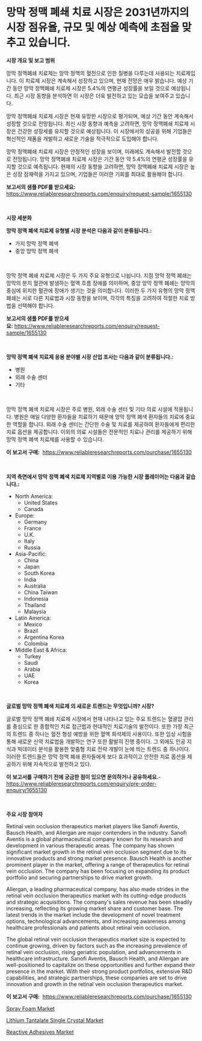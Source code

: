 <p><h1>망막 정맥 폐쇄 치료 시장은 2031년까지의 시장 점유율, 규모 및 예상 예측에 초점을 맞추고 있습니다.</h1></p><p><strong>시장 개요 및 보고 범위</strong></p>
<p><p>망막 정맥폐쇄 치료제는 망막 정맥의 혈전으로 인한 질병을 다루는데 사용되는 치료제입니다. 이 치료제 시장은 계속해서 성장하고 있으며, 현재 전망은 매우 밝습니다. 예상 기간 동안 망막 정맥폐쇄 치료제 시장은 5.4%의 연평균 성장률을 보일 것으로 예상됩니다. 최근 시장 동향을 분석하면 이 시장은 더욱 발전하고 있는 모습을 보여주고 있습니다. </p><p>망막 정맥폐쇄 치료제 시장은 현재 유망한 시장으로 평가되며, 예상 기간 동안 계속해서 성장할 것으로 전망됩니다. 최신 시장 동향과 예측을 고려하면, 망막 정맥폐쇄 치료제 시장은 건강한 성장세를 유지할 것으로 예상됩니다. 이 시장에서의 성공을 위해 기업들은 혁신적인 제품을 개발하고 새로운 기술을 적극적으로 도입해야 합니다.</p><p>망막 정맥폐쇄 치료제 시장은 안정적인 성장을 보이며, 미래에도 계속해서 발전할 것으로 전망됩니다. 망막 정맥폐쇄 치료제 시장은 기간 동안 약 5.4%의 연평균 성장률을 유지할 것으로 예측됩니다. 현재의 시장 동향을 고려하면, 망막 정맥폐쇄 치료제 시장은 높은 성장 잠재력을 가지고 있으며, 기업들은 이러한 기회를 최대로 활용해야 합니다.</p></p>
<p><strong>보고서의 샘플 PDF를 받으세요:</strong> <a href="https://www.reliableresearchreports.com/enquiry/request-sample/1655130">https://www.reliableresearchreports.com/enquiry/request-sample/1655130</a></p>
<p>&nbsp;</p>
<p><strong>시장 세분화</strong></p>
<p><strong>망막 정맥 폐색 치료제 유형별 시장 분석은 다음과 같이 분류됩니다.:</strong></p>
<p><ul><li>가지 망막 정맥 폐색</li><li>중앙 망막 정맥 폐색</li></ul></p>
<p>&nbsp;</p>
<p><p>망막 정맥 폐쇄 치료제 시장은 두 가지 주요 유형으로 나뉩니다. 지점 망막 정맥 폐쇄는 망막의 분지 혈관에 발생하는 혈액 흐름 장애를 의미하며, 중앙 망막 정맥 폐쇄는 망막의 중심에 위치한 혈관에 장애가 생기는 것을 의미합니다. 이러한 두 가지 유형의 망막 정맥 폐쇄는 서로 다른 치료법과 시장 동향을 보이며, 각각의 특징을 고려하여 적절한 치료 방법을 선택해야 합니다.</p></p>
<p><strong>보고서의 샘플 PDF를 받으세요:</strong>&nbsp;<a href="https://www.reliableresearchreports.com/enquiry/request-sample/1655130">https://www.reliableresearchreports.com/enquiry/request-sample/1655130</a></p>
<p>&nbsp;</p>
<p><strong> 망막 정맥 폐색 치료제 응용 분야별 시장 산업 조사는 다음과 같이 분류됩니다.:</strong></p>
<p><ul><li>병원</li><li>외래 수술 센터</li><li>기타</li></ul></p>
<p>&nbsp;</p>
<p><p>망막 정맥 폐색 치료제 시장은 주로 병원, 외래 수술 센터 및 기타 의료 시설에 적용됩니다. 병원은 매일 다양한 환자들을 치료하기 때문에 망막 정맥 폐색 환자들의 치료에 중요한 역할을 합니다. 외래 수술 센터는 간단한 수술 및 치료를 제공하여 환자들에게 편리한 치료 옵션을 제공합니다. 이외의 의료 시설들은 전문적인 치료나 관리를 제공하기 위해 망막 정맥 폐색 치료제를 사용할 수 있습니다.</p></p>
<p><strong>이 보고서 구매:</strong>&nbsp; <a href="https://www.reliableresearchreports.com/purchase/1655130">https://www.reliableresearchreports.com/purchase/1655130</a></p>
<p>&nbsp;</p>
<p><strong>지역 측면에서 망막 정맥 폐색 치료제 지역별로 이용 가능한 시장 플레이어는 다음과 같습니다.:</strong></p>
<p><ul>
    <li>
        North America:
        <ul>
            <li>United States</li>
            <li>Canada</li>
        </ul>
    </li>
    <li>
        Europe:
        <ul>
            <li>Germany</li>
            <li>France</li>
            <li>U.K.</li>
            <li>Italy</li>
            <li>Russia</li>
        </ul>
    </li>
    <li>
        Asia-Pacific:
        <ul>
            <li>China</li>
            <li>Japan</li>
            <li>South Korea</li>
            <li>India</li>
            <li>Australia</li>
            <li>China Taiwan</li>
            <li>Indonesia</li>
            <li>Thailand</li>
            <li>Malaysia</li>
        </ul>
    </li>
    <li>
        Latin America:
        <ul>
            <li>Mexico</li>
            <li>Brazil</li>
            <li>Argentina Korea</li>
            <li>Colombia</li>
        </ul>
    </li>
    <li>
        Middle East & Africa:
        <ul>
            <li>Turkey</li>
            <li>Saudi</li>
            <li>Arabia</li>
            <li>UAE</li>
            <li>Korea</li>
        </ul>
    </li>
    </ul></p>
<p>&nbsp;</p>
<p><strong>글로벌 망막 정맥 폐색 치료제 의 새로운 트렌드는 무엇입니까? 시장?</strong></p>
<p><p>글로벌 망막 정맥 폐쇄 치료제 시장에서 현재 나타나고 있는 주요 트렌드는 혈괄압 관리를 중심으로 한 종합적인 치료 접근법과 현대적인 치료기술의 발전이다. 또한 가장 최근의 트렌드 중 하나는 혈전 형성 예방을 위한 혈액 희석제의 사용이다. 또한 임상 시험을 통해 새로운 신약 치료법을 개발하는 연구 또한 활발히 진행 중이다. 그 외에도 인공 지식과 빅데이터 분석을 활용한 맞춤형 치료 전략 개발이 눈에 띄는 트렌드 중 하나이다. 이러한 트렌드들은 망막 정맥 폐쇄 환자들에게 보다 효과적이고 안전한 치료 옵션을 제공하기 위해 지속적으로 발전하고 있다.</p></p>
<p><strong>이 보고서를 구매하기 전에 궁금한 점이 있으면 문의하거나 공유하세요.</strong>- <a href="https://www.reliableresearchreports.com/enquiry/pre-order-enquiry/1655130">https://www.reliableresearchreports.com/enquiry/pre-order-enquiry/1655130</a></p>
<p>&nbsp;</p>
<p><strong>주요 시장 참여자</strong></p>
<p><p>Retinal vein occlusion therapeutics market players like Sanofi Aventis, Bausch Health, and Allergan are major contenders in the industry. Sanofi Aventis is a global pharmaceutical company known for its research and development in various therapeutic areas. The company has shown significant market growth in the retinal vein occlusion segment due to its innovative products and strong market presence. Bausch Health is another prominent player in the market, offering a range of therapeutics for retinal vein occlusion. The company has been focusing on expanding its product portfolio and securing partnerships to drive market growth.</p><p>Allergan, a leading pharmaceutical company, has also made strides in the retinal vein occlusion therapeutics market with its cutting-edge products and strategic acquisitions. The company's sales revenue has been steadily increasing, reflecting its growing market share and customer base. The latest trends in the market include the development of novel treatment options, technological advancements, and increasing awareness among healthcare professionals and patients about retinal vein occlusion.</p><p>The global retinal vein occlusion therapeutics market size is expected to continue growing, driven by factors such as the increasing prevalence of retinal vein occlusion, rising geriatric population, and advancements in healthcare infrastructure. Sanofi Aventis, Bausch Health, and Allergan are well-positioned to capitalize on these opportunities and further expand their presence in the market. With their strong product portfolios, extensive R&D capabilities, and strategic partnerships, these companies are set to drive innovation and growth in the retinal vein occlusion therapeutics market.</p></p>
<p><strong>이 보고서 구매:</strong>&nbsp;&nbsp;<a href="https://www.reliableresearchreports.com/purchase/1655130">https://www.reliableresearchreports.com/purchase/1655130</a></p>
<p><p><a href="https://skillful-vermicelli-b89.notion.site/Spray-Foam-Market-Size-Evaluating-its-Market-Trends-Growth-and-Projections-2024-2031-ede9a0aac4bd47519aeabccb61f868ac">Spray Foam Market</a></p><p><a href="https://github.com/Sinjinluong3e0awx2m195k76/Market-Research-Report-List-1/blob/main/lithium-tantalate-single-crystal-market.md">Lithium Tantalate Single Crystal Market</a></p><p><a href="https://eight-handstand-8fb.notion.site/Reactive-Adhesives-Market-with-the-goal-of-estimating-the-market-size-and-future-growth-potential-of-66859c8246d94767b8421fd2d80d3ed8">Reactive Adhesives Market</a></p></p>
